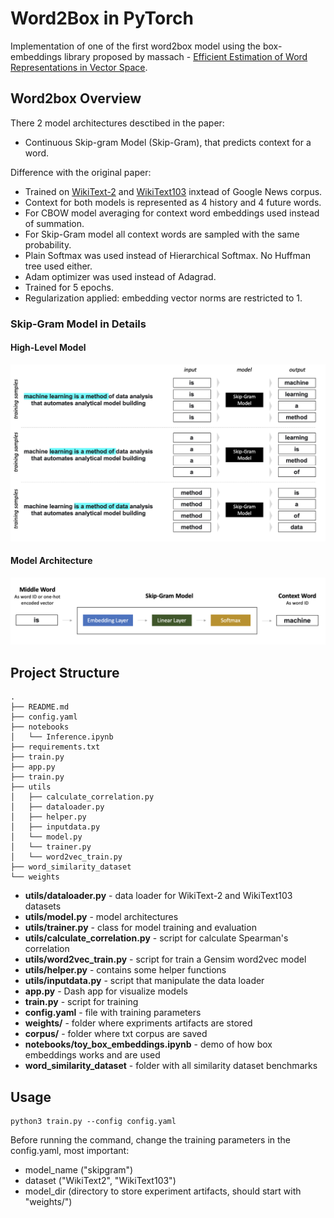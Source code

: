 # Word2Box in PyTorch

Implementation of one of the first word2box model using the box-embeddings library proposed by massach - [Efficient Estimation of Word Representations in Vector Space](https://arxiv.org/abs/1301.3781). 

## Word2box Overview

There 2 model architectures desctibed in the paper:


- Continuous Skip-gram Model (Skip-Gram), that predicts context for a word.

Difference with the original paper:

- Trained on [WikiText-2](https://pytorch.org/text/stable/datasets.html#wikitext-2) and [WikiText103](https://pytorch.org/text/stable/datasets.html#wikitext103) inxtead of Google News corpus.
- Context for both models is represented as 4 history and 4 future words.
- For CBOW model averaging for context word embeddings used instead of summation.
- For Skip-Gram model all context words are sampled with the same probability. 
- Plain Softmax was used instead of Hierarchical Softmax. No Huffman tree used either.
- Adam optimizer was used instead of Adagrad.
- Trained for 5 epochs.
- Regularization applied: embedding vector norms are restricted to 1.


### Skip-Gram Model in Details
#### High-Level Model
![alt text](docs/skipgram_overview.png)
#### Model Architecture
![alt text](docs/skipgram_detailed.png)


## Project Structure


```
.
├── README.md
├── config.yaml
├── notebooks
│   └── Inference.ipynb
├── requirements.txt
├── train.py
├── app.py
├── train.py
├── utils
│   ├── calculate_correlation.py
│   ├── dataloader.py
│   ├── helper.py
│   ├── inputdata.py
│   └── model.py
│   └── trainer.py  
│   └── word2vec_train.py
├── word_similarity_dataset
└── weights
```

- **utils/dataloader.py** - data loader for WikiText-2 and WikiText103 datasets
- **utils/model.py** - model architectures
- **utils/trainer.py** - class for model training and evaluation
- **utils/calculate_correlation.py** - script for calculate Spearman's correlation
- **utils/word2vec_train.py** - script for train a Gensim word2vec model
- **utils/helper.py** - contains some helper functions
- **utils/inputdata.py** - script that manipulate the data loader
- **app.py** - Dash app for visualize models
- **train.py** - script for training
- **config.yaml** - file with training parameters
- **weights/** - folder where expriments artifacts are stored
- **corpus/** - folder where txt corpus are saved
- **notebooks/toy_box_embeddings.ipynb** - demo of how box embeddings works and are used
- **word_similarity_dataset** - folder with all similarity dataset benchmarks

## Usage


```
python3 train.py --config config.yaml
```

Before running the command, change the training parameters in the config.yaml, most important:

- model_name ("skipgram")
- dataset ("WikiText2", "WikiText103")
- model_dir (directory to store experiment artifacts, should start with "weights/")


